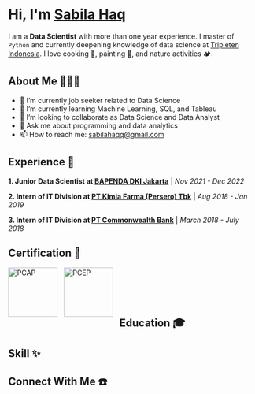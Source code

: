# Hi, I'm [Sabila Haq](https://www.linkedin.com/in/sabilahaq/)

I am a **Data Scientist** with more than one year experience. I master of `Python` and currently deepening knowledge of data science at [Tripleten Indonesia](https://tripleten.com/id-idn/). I love cooking 🍳, painting 🎨, and nature activities 🏕️.

## About Me 👩🏻‍💻

- 🔭 I’m currently job seeker related to Data Science
- 🌱 I’m currently learning Machine Learning, SQL, and Tableau
- 👯 I’m looking to collaborate as Data Science and Data Analyst
- 💬 Ask me about programming and data analytics
- 📫 How to reach me: sabilahaqq@gmail.com

## Experience 🚀
**1. Junior Data Scientist at [BAPENDA DKI Jakarta](https://pajakonline.jakarta.go.id/)** | _Nov 2021 - Dec 2022_
<!--- Accomplish pre-processing tax data with Geopandas, Pandas, and Numpy
- Make data exploration or EDA on tax data with Matplotlib and Seaborn
- Perform data validation analysis using Decision Tree, Numpy, and Pandas
- Do modelling using Linear Regression with Numpy and Scikit-learn
- Creating automation for data quality checking and scoring of data spatial-->

**2. Intern of IT Division at [PT Kimia Farma (Persero) Tbk](https://www.kimiafarma.co.id/)** | _Aug 2018 - Jan 2019_
<!--- Making design information system for Nomor Izin Edar (NIE) using SDLC-->

**3. Intern of IT Division at [PT Commonwealth Bank](https://www.commbank.co.id/id)** | _March 2018 - July 2018_
<!--- Do query and reporting of data operational with SQL and Oracle BI-->

## Certification 🏅
[<img align="left" alt="PCAP" width="100px" src="https://images.credly.com/size/680x680/images/587b02d4-41d5-4a81-9b9d-b5076200713c/pcap-31-xx.png" style="padding-right:10px;" />](https://www.credly.com/badges/834f0c97-28c1-4b88-bf80-e79beab7b2e4/public_url)
[<img align="left" alt="PCEP" width="100px" src="https://images.credly.com/size/680x680/images/94d0811d-8fed-47e5-acc8-50b69342a9a4/pcep-30-02-badge.png" style="padding-right:10px;" />](https://www.credly.com/badges/feed8952-2a10-4de0-9a68-8baf5ebfc766/public_url)

<!-- [PCAP - Certified Associate in Python Programming](https://www.credly.com/badges/834f0c97-28c1-4b88-bf80-e79beab7b2e4/public_url)
- [PCEP - Certified Entry-Level Python Programmer](https://www.credly.com/badges/feed8952-2a10-4de0-9a68-8baf5ebfc766/public_url)-->
<br />
<br />
<br />
<br />

## Education 🎓

## Skill ✨

## Connect With Me ☎️

